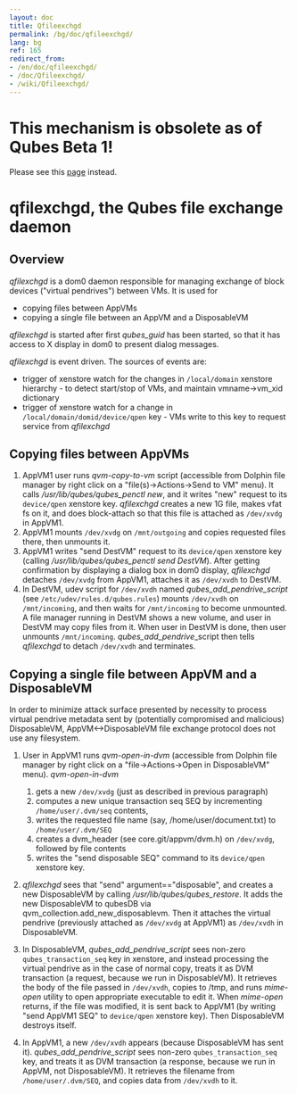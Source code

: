 ```yaml
---
layout: doc
title: Qfileexchgd
permalink: /bg/doc/qfileexchgd/
lang: bg
ref: 165
redirect_from:
- /en/doc/qfileexchgd/
- /doc/Qfileexchgd/
- /wiki/Qfileexchgd/
---
```


**This mechanism is obsolete as of Qubes Beta 1!**
==================================================

Please see this [page](/bg/doc/qfilecopy/) instead.

qfilexchgd, the Qubes file exchange daemon
==========================================

Overview
--------

*qfilexchgd* is a dom0 daemon responsible for managing exchange of block devices ("virtual pendrives") between VMs. It is used for

-   copying files between AppVMs
-   copying a single file between an AppVM and a DisposableVM

*qfilexchgd* is started after first *qubes\_guid* has been started, so that it has access to X display in dom0 to present dialog messages.

*qfilexchgd* is event driven. The sources of events are:

-   trigger of xenstore watch for the changes in `/local/domain` xenstore hierarchy - to detect start/stop of VMs, and maintain vmname-\>vm\_xid dictionary
-   trigger of xenstore watch for a change in `/local/domain/domid/device/qpen` key - VMs write to this key to request service from *qfilexchgd*

Copying files between AppVMs
----------------------------

1.  AppVM1 user runs *qvm-copy-to-vm* script (accessible from Dolphin file manager by right click on a "file(s)-\>Actions-\>Send to VM" menu). It calls */usr/lib/qubes/qubes\_penctl new*, and it writes "new" request to its `device/qpen` xenstore key. *qfilexchgd* creates a new 1G file, makes vfat fs on it, and does block-attach so that this file is attached as `/dev/xvdg` in AppVM1.
2.  AppVM1 mounts `/dev/xvdg` on `/mnt/outgoing` and copies requested files there, then unmounts it.
3.  AppVM1 writes "send DestVM" request to its `device/qpen` xenstore key (calling */usr/lib/qubes/qubes\_penctl send DestVM*). After getting confirmation by displaying a dialog box in dom0 display, *qfilexchgd* detaches `/dev/xvdg` from AppVM1, attaches it as `/dev/xvdh` to DestVM.
4.  In DestVM, udev script for `/dev/xvdh` named *qubes\_add\_pendrive\_script* (see `/etc/udev/rules.d/qubes.rules`) mounts `/dev/xvdh` on `/mnt/incoming`, and then waits for `/mnt/incoming` to become unmounted. A file manager running in DestVM shows a new volume, and user in DestVM may copy files from it. When user in DestVM is done, then user unmounts `/mnt/incoming`. *qubes\_add\_pendrive*\_script then tells *qfilexchgd* to detach `/dev/xvdh` and terminates.

Copying a single file between AppVM and a DisposableVM
------------------------------------------------------

In order to minimize attack surface presented by necessity to process virtual pendrive metadata sent by (potentially compromised and malicious) DisposableVM, AppVM\<-\>DisposableVM file exchange protocol does not use any filesystem.

1.  User in AppVM1 runs *qvm-open-in-dvm* (accessible from Dolphin file manager by right click on a "file-\>Actions-\>Open in DisposableVM" menu). *qvm-open-in-dvm*
    1.  gets a new `/dev/xvdg` (just as described in previous paragraph)
    2.  computes a new unique transaction seq SEQ by incrementing `/home/user/.dvm/seq` contents,
    3.  writes the requested file name (say, /home/user/document.txt) to `/home/user/.dvm/SEQ`
    4.  creates a dvm\_header (see core.git/appvm/dvm.h) on `/dev/xvdg`, followed by file contents
    5.  writes the "send disposable SEQ" command to its `device/qpen` xenstore key.

2.  *qfilexchgd* sees that "send" argument=="disposable", and creates a new DisposableVM by calling */usr/lib/qubes/qubes\_restore*. It adds the new DisposableVM to qubesDB via qvm\_collection.add\_new\_disposablevm. Then it attaches the virtual pendrive (previously attached as `/dev/xvdg` at AppVM1) as `/dev/xvdh` in DisposableVM.
3.  In DisposableVM, *qubes\_add\_pendrive\_script* sees non-zero `qubes_transaction_seq` key in xenstore, and instead processing the virtual pendrive as in the case of normal copy, treats it as DVM transaction (a request, because we run in DisposableVM). It retrieves the body of the file passed in `/dev/xvdh`, copies to /tmp, and runs *mime-open* utility to open appropriate executable to edit it. When *mime-open* returns, if the file was modified, it is sent back to AppVM1 (by writing "send AppVM1 SEQ" to `device/qpen` xenstore key). Then DisposableVM destroys itself.
4.  In AppVM1, a new `/dev/xvdh` appears (because DisposableVM has sent it). *qubes\_add\_pendrive\_script* sees non-zero `qubes_transaction_seq` key, and treats it as DVM transaction (a response, because we run in AppVM, not DisposableVM). It retrieves the filename from `/home/user/.dvm/SEQ`, and copies data from `/dev/xvdh` to it.

